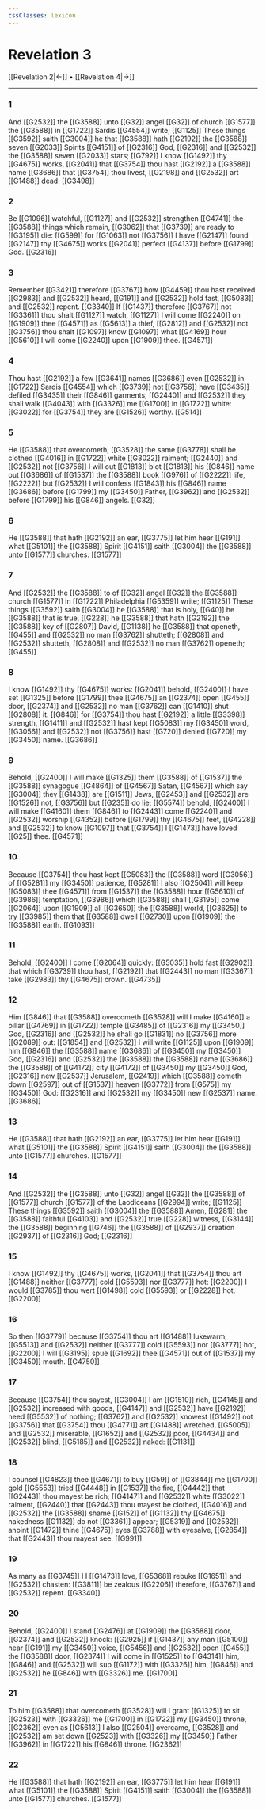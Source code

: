 ```yaml
---
cssClasses: lexicon
---
```

# Revelation 3

[[Revelation 2|←]] • [[Revelation 4|→]]

---

### 1
And [[G2532]] the [[G3588]] unto [[G32]] angel [[G32]] of church [[G1577]] the [[G3588]] in [[G1722]] Sardis [[G4554]] write; [[G1125]] These things [[G3592]] saith [[G3004]] he that [[G3588]] hath [[G2192]] the [[G3588]] seven [[G2033]] Spirits [[G4151]] of [[G2316]] God, [[G2316]] and [[G2532]] the [[G3588]] seven [[G2033]] stars; [[G792]] I know [[G1492]] thy [[G4675]] works, [[G2041]] that [[G3754]] thou hast [[G2192]] a [[G3588]] name [[G3686]] that [[G3754]] thou livest, [[G2198]] and [[G2532]] art [[G1488]] dead. [[G3498]]

### 2
Be [[G1096]] watchful, [[G1127]] and [[G2532]] strengthen [[G4741]] the [[G3588]] things which remain, [[G3062]] that [[G3739]] are ready to [[G3195]] die: [[G599]] for [[G1063]] not [[G3756]] I have [[G2147]] found [[G2147]] thy [[G4675]] works [[G2041]] perfect [[G4137]] before [[G1799]] God. [[G2316]]

### 3
Remember [[G3421]] therefore [[G3767]] how [[G4459]] thou hast received [[G2983]] and [[G2532]] heard, [[G191]] and [[G2532]] hold fast, [[G5083]] and [[G2532]] repent. [[G3340]] If [[G1437]] therefore [[G3767]] not [[G3361]] thou shalt [[G1127]] watch, [[G1127]] I will come [[G2240]] on [[G1909]] thee [[G4571]] as [[G5613]] a thief, [[G2812]] and [[G2532]] not [[G3756]] thou shalt [[G1097]] know [[G1097]] what [[G4169]] hour [[G5610]] I will come [[G2240]] upon [[G1909]] thee. [[G4571]]

### 4
Thou hast [[G2192]] a few [[G3641]] names [[G3686]] even [[G2532]] in [[G1722]] Sardis [[G4554]] which [[G3739]] not [[G3756]] have [[G3435]] defiled [[G3435]] their [[G846]] garments; [[G2440]] and [[G2532]] they shall walk [[G4043]] with [[G3326]] me [[G1700]] in [[G1722]] white: [[G3022]] for [[G3754]] they are [[G1526]] worthy. [[G514]]

### 5
He [[G3588]] that overcometh, [[G3528]] the same [[G3778]] shall be clothed [[G4016]] in [[G1722]] white [[G3022]] raiment; [[G2440]] and [[G2532]] not [[G3756]] I will out [[G1813]] blot [[G1813]] his [[G846]] name out [[G3686]] of [[G1537]] the [[G3588]] book [[G976]] of [[G2222]] life, [[G2222]] but [[G2532]] I will confess [[G1843]] his [[G846]] name [[G3686]] before [[G1799]] my [[G3450]] Father, [[G3962]] and [[G2532]] before [[G1799]] his [[G846]] angels. [[G32]]

### 6
He [[G3588]] that hath [[G2192]] an ear, [[G3775]] let him hear [[G191]] what [[G5101]] the [[G3588]] Spirit [[G4151]] saith [[G3004]] the [[G3588]] unto [[G1577]] churches. [[G1577]]

### 7
And [[G2532]] the [[G3588]] to of [[G32]] angel [[G32]] the [[G3588]] church [[G1577]] in [[G1722]] Philadelphia [[G5359]] write; [[G1125]] These things [[G3592]] saith [[G3004]] he [[G3588]] that is holy, [[G40]] he [[G3588]] that is true, [[G228]] he [[G3588]] that hath [[G2192]] the [[G3588]] key of [[G2807]] David, [[G1138]] he [[G3588]] that openeth, [[G455]] and [[G2532]] no man [[G3762]] shutteth; [[G2808]] and [[G2532]] shutteth, [[G2808]] and [[G2532]] no man [[G3762]] openeth; [[G455]]

### 8
I know [[G1492]] thy [[G4675]] works: [[G2041]] behold, [[G2400]] I have set [[G1325]] before [[G1799]] thee [[G4675]] an [[G2374]] open [[G455]] door, [[G2374]] and [[G2532]] no man [[G3762]] can [[G1410]] shut [[G2808]] it: [[G846]] for [[G3754]] thou hast [[G2192]] a little [[G3398]] strength, [[G1411]] and [[G2532]] hast kept [[G5083]] my [[G3450]] word, [[G3056]] and [[G2532]] not [[G3756]] hast [[G720]] denied [[G720]] my [[G3450]] name. [[G3686]]

### 9
Behold, [[G2400]] I will make [[G1325]] them [[G3588]] of [[G1537]] the [[G3588]] synagogue [[G4864]] of [[G4567]] Satan, [[G4567]] which say [[G3004]] they [[G1438]] are [[G1511]] Jews, [[G2453]] and [[G2532]] are [[G1526]] not, [[G3756]] but [[G235]] do lie; [[G5574]] behold, [[G2400]] I will make [[G4160]] them [[G846]] to [[G2443]] come [[G2240]] and [[G2532]] worship [[G4352]] before [[G1799]] thy [[G4675]] feet, [[G4228]] and [[G2532]] to know [[G1097]] that [[G3754]] I [[G1473]] have loved [[G25]] thee. [[G4571]]

### 10
Because [[G3754]] thou hast kept [[G5083]] the [[G3588]] word [[G3056]] of [[G5281]] my [[G3450]] patience, [[G5281]] I also [[G2504]] will keep [[G5083]] thee [[G4571]] from [[G1537]] the [[G3588]] hour [[G5610]] of [[G3986]] temptation, [[G3986]] which [[G3588]] shall [[G3195]] come [[G2064]] upon [[G1909]] all [[G3650]] the [[G3588]] world, [[G3625]] to try [[G3985]] them that [[G3588]] dwell [[G2730]] upon [[G1909]] the [[G3588]] earth. [[G1093]]

### 11
Behold, [[G2400]] I come [[G2064]] quickly: [[G5035]] hold fast [[G2902]] that which [[G3739]] thou hast, [[G2192]] that [[G2443]] no man [[G3367]] take [[G2983]] thy [[G4675]] crown. [[G4735]]

### 12
Him [[G846]] that [[G3588]] overcometh [[G3528]] will I make [[G4160]] a pillar [[G4769]] in [[G1722]] temple [[G3485]] of [[G2316]] my [[G3450]] God, [[G2316]] and [[G2532]] he shall go [[G1831]] no [[G3756]] more [[G2089]] out: [[G1854]] and [[G2532]] I will write [[G1125]] upon [[G1909]] him [[G846]] the [[G3588]] name [[G3686]] of [[G3450]] my [[G3450]] God, [[G2316]] and [[G2532]] the [[G3588]] the [[G3588]] name [[G3686]] the [[G3588]] of [[G4172]] city [[G4172]] of [[G3450]] my [[G3450]] God, [[G2316]] new [[G2537]] Jerusalem, [[G2419]] which [[G3588]] cometh down [[G2597]] out of [[G1537]] heaven [[G3772]] from [[G575]] my [[G3450]] God: [[G2316]] and [[G2532]] my [[G3450]] new [[G2537]] name. [[G3686]]

### 13
He [[G3588]] that hath [[G2192]] an ear, [[G3775]] let him hear [[G191]] what [[G5101]] the [[G3588]] Spirit [[G4151]] saith [[G3004]] the [[G3588]] unto [[G1577]] churches. [[G1577]]

### 14
And [[G2532]] the [[G3588]] unto [[G32]] angel [[G32]] the [[G3588]] of [[G1577]] church [[G1577]] of the Laodiceans [[G2994]] write; [[G1125]] These things [[G3592]] saith [[G3004]] the [[G3588]] Amen, [[G281]] the [[G3588]] faithful [[G4103]] and [[G2532]] true [[G228]] witness, [[G3144]] the [[G3588]] beginning [[G746]] the [[G3588]] of [[G2937]] creation [[G2937]] of [[G2316]] God; [[G2316]]

### 15
I know [[G1492]] thy [[G4675]] works, [[G2041]] that [[G3754]] thou art [[G1488]] neither [[G3777]] cold [[G5593]] nor [[G3777]] hot: [[G2200]] I would [[G3785]] thou wert [[G1498]] cold [[G5593]] or [[G2228]] hot. [[G2200]]

### 16
So then [[G3779]] because [[G3754]] thou art [[G1488]] lukewarm, [[G5513]] and [[G2532]] neither [[G3777]] cold [[G5593]] nor [[G3777]] hot, [[G2200]] I will [[G3195]] spue [[G1692]] thee [[G4571]] out of [[G1537]] my [[G3450]] mouth. [[G4750]]

### 17
Because [[G3754]] thou sayest, [[G3004]] I am [[G1510]] rich, [[G4145]] and [[G2532]] increased with goods, [[G4147]] and [[G2532]] have [[G2192]] need [[G5532]] of nothing; [[G3762]] and [[G2532]] knowest [[G1492]] not [[G3756]] that [[G3754]] thou [[G4771]] art [[G1488]] wretched, [[G5005]] and [[G2532]] miserable, [[G1652]] and [[G2532]] poor, [[G4434]] and [[G2532]] blind, [[G5185]] and [[G2532]] naked: [[G1131]]

### 18
I counsel [[G4823]] thee [[G4671]] to buy [[G59]] of [[G3844]] me [[G1700]] gold [[G5553]] tried [[G4448]] in [[G1537]] the fire, [[G4442]] that [[G2443]] thou mayest be rich; [[G4147]] and [[G2532]] white [[G3022]] raiment, [[G2440]] that [[G2443]] thou mayest be clothed, [[G4016]] and [[G2532]] the [[G3588]] shame [[G152]] of [[G1132]] thy [[G4675]] nakedness [[G1132]] do not [[G3361]] appear; [[G5319]] and [[G2532]] anoint [[G1472]] thine [[G4675]] eyes [[G3788]] with eyesalve, [[G2854]] that [[G2443]] thou mayest see. [[G991]]

### 19
As many as [[G3745]] I I [[G1473]] love, [[G5368]] rebuke [[G1651]] and [[G2532]] chasten: [[G3811]] be zealous [[G2206]] therefore, [[G3767]] and [[G2532]] repent. [[G3340]]

### 20
Behold, [[G2400]] I stand [[G2476]] at [[G1909]] the [[G3588]] door, [[G2374]] and [[G2532]] knock: [[G2925]] if [[G1437]] any man [[G5100]] hear [[G191]] my [[G3450]] voice, [[G5456]] and [[G2532]] open [[G455]] the [[G3588]] door, [[G2374]] I will come in [[G1525]] to [[G4314]] him, [[G846]] and [[G2532]] will sup [[G1172]] with [[G3326]] him, [[G846]] and [[G2532]] he [[G846]] with [[G3326]] me. [[G1700]]

### 21
To him [[G3588]] that overcometh [[G3528]] will I grant [[G1325]] to sit [[G2523]] with [[G3326]] me [[G1700]] in [[G1722]] my [[G3450]] throne, [[G2362]] even as [[G5613]] I also [[G2504]] overcame, [[G3528]] and [[G2532]] am set down [[G2523]] with [[G3326]] my [[G3450]] Father [[G3962]] in [[G1722]] his [[G846]] throne. [[G2362]]

### 22
He [[G3588]] that hath [[G2192]] an ear, [[G3775]] let him hear [[G191]] what [[G5101]] the [[G3588]] Spirit [[G4151]] saith [[G3004]] the [[G3588]] unto [[G1577]] churches. [[G1577]]